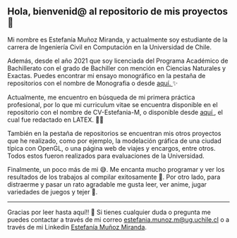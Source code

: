 ## Hola, bienvenid@ al repositorio de mis proyectos 👋

Mi nombre es Estefanía Muñoz Miranda, y actualmente soy estudiante de la carrera de Ingeniería Civil en Computación en la Universidad de Chile.

Además, desde el año 2021 que soy licenciada del Programa Académico de Bachillerato con el grado de Bachiller con mención en Ciencias Naturales y Exactas. Puedes encontrar mi 
ensayo monográfico en la pestaña de repositorios con el nombre de Monografia o desde <a href="https://github.com/Estefania-M/Monografia/blob/main/Monograf%C3%ADa_Final_Estefan%C3%ADa_Mu%C3%B1oz.pdf"> aquí. </a>✨

Actualmente, me encuentro en búsqueda de mi primera práctica profesional, por lo que mi curriculum vitae se encuentra disponible en el repositorio con el nombre 
de CV-Estefania-M, o disponible desde <a href="https://github.com/Estefania-M/CV-Estefania-M/blob/main/CV_Estefania_Munoz_M.pdf"> aquí </a>, el cual 
fue redactado en LATEX. 👩‍💻

También en la pestaña de repositorios se encuentran mis otros proyectos que he realizado, como por ejemplo, la modelación gráfica de una ciudad típica con OpenGL, o 
una página web de viajes y encargos, entre otros. Todos estos fueron realizados para evaluaciones de la Universidad.

Finalmente, un poco más de mi 😅. Me encanta mucho programar y ver los resultados de los trabajos al compilar exitosamente 🎉. Por otro lado, para distraerme y pasar 
un rato agradable me gusta leer, ver anime, jugar variedades de juegos y tejer 🧶.

<hr>

Gracias por leer hasta aquí!! 🤝 
Si tienes cualquier duda o pregunta me puedes contactar a través de mi correo estefania.munoz.m@ug.uchile.cl o a través de mi Linkedin <a href="https://www.linkedin.com/in/estefania-munoz-m/"> Estefanía Muñoz Miranda</a>.

